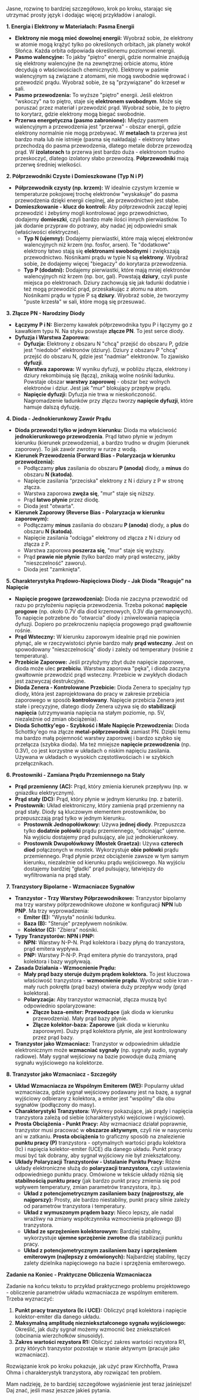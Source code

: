 Jasne, rozwinę to bardziej szczegółowo, krok po kroku, starając się utrzymać prosty język i dodając więcej przykładów i analogii.

**1. Energia i Elektrony w Materiałach: Pasma Energii**

* **Elektrony nie mogą mieć dowolnej energii:** Wyobraź sobie, że elektrony w atomie mogą krążyć tylko po określonych orbitach, jak planety wokół Słońca. Każda orbita odpowiada określonemu poziomowi energii.
* **Pasmo walencyjne:** To jakby "piętro" energii, gdzie normalnie znajdują się elektrony walencyjne (te na zewnętrznej orbicie atomu, które decydują o właściwościach chemicznych).  Elektrony w paśmie walencyjnym są związane z atomami, nie mogą swobodnie wędrować i przewodzić prądu. Wyobraź sobie, że są "przywiązane" do krzeseł w sali.
* **Pasmo przewodzenia:** To wyższe "piętro" energii. Jeśli elektron "wskoczy" na to piętro, staje się **elektronem swobodnym**.  Może się poruszać przez materiał i przewodzić prąd. Wyobraź sobie, że to piętro to korytarz, gdzie elektrony mogą biegać swobodnie.
* **Przerwa energetyczna (pasmo zabronione):**  Między pasmem walencyjnym a przewodzenia jest "przerwa" - obszar energii, gdzie elektrony normalnie nie mogą przebywać.  W **metalach** ta przerwa jest bardzo mała lub nie istnieje (pasma się nakładają) - elektrony łatwo przechodzą do pasma przewodzenia, dlatego metale dobrze przewodzą prąd. W **izolatorach** ta przerwa jest bardzo duża - elektronom trudno przeskoczyć, dlatego izolatory słabo przewodzą. **Półprzewodniki** mają przerwę średniej wielkości.

**2. Półprzewodniki Czyste i Domieszkowane (Typ N i P)**

* **Półprzewodnik czysty (np. krzem):**  W idealnie czystym krzemie w temperaturze pokojowej trochę elektronów "wyskakuje" do pasma przewodzenia dzięki energii cieplnej, ale przewodnictwo jest słabe.
* **Domieszkowanie - klucz do kontroli:** Aby półprzewodnik zaczął lepiej przewodzić i żebyśmy mogli kontrolować jego przewodnictwo, dodajemy **domieszki**, czyli bardzo małe ilości innych pierwiastków. To jak dodanie przypraw do potrawy, aby nadać jej odpowiedni smak (właściwości elektryczne).
    * **Typ N (ujemny):** Dodajemy pierwiastki, które mają więcej elektronów walencyjnych niż krzem (np. fosfor, arsen).  Te "dodatkowe" elektrony łatwo stają się **elektronami swobodnymi** i zwiększają przewodnictwo. Nośnikami prądu w typie N są **elektrony**.  Wyobraź sobie, że dodajemy więcej "biegaczy" do korytarza przewodzenia.
    * **Typ P (dodatni):** Dodajemy pierwiastki, które mają mniej elektronów walencyjnych niż krzem (np. bor, gal). Powstają **dziury**, czyli puste miejsca po elektronach. Dziury zachowują się jak ładunki dodatnie i też mogą przewodzić prąd, przeskakując z atomu na atom. Nośnikami prądu w typie P są **dziury**. Wyobraź sobie, że tworzymy "puste krzesła" w sali, które mogą się przesuwać.

**3. Złącze PN - Narodziny Diody**

* **Łączymy P i N:** Bierzemy kawałek półprzewodnika typu P i łączymy go z kawałkiem typu N. Na styku powstaje **złącze PN**. To jest serce diody.
* **Dyfuzja i Warstwa Zaporowa:**
    * **Dyfuzja:** Elektrony z obszaru N "chcą" przejść do obszaru P, gdzie jest "niedobór" elektronów (dziury). Dziury z obszaru P "chcą" przejść do obszaru N, gdzie jest "nadmiar" elektronów. To zjawisko **dyfuzji**.
    * **Warstwa zaporowa:** W wyniku dyfuzji, w pobliżu złącza, elektrony i dziury rekombinują się (łączą), znikają wolne nośniki ładunku. Powstaje obszar **warstwy zaporowej** - obszar bez wolnych elektronów i dziur. Jest jak "mur" blokujący przepływ prądu.
    * **Napięcie dyfuzji:** Dyfuzja nie trwa w nieskończoność.  Nagromadzenie ładunków przy złączu tworzy **napięcie dyfuzji**, które hamuje dalszą dyfuzję.

**4. Dioda - Jednokierunkowy Zawór Prądu**

* **Dioda przewodzi tylko w jednym kierunku:** Dioda ma właściwość **jednokierunkowego przewodzenia**.  Prąd łatwo płynie w jednym kierunku (kierunek przewodzenia), a bardzo trudno w drugim (kierunek zaporowy). To jak zawór zwrotny w rurze z wodą.
* **Kierunek Przewodzenia (Forward Bias - Polaryzacja w kierunku przewodzenia):**
    * Podłączamy **plus** zasilania do obszaru **P (anoda)** diody, a **minus** do obszaru **N (katoda)**.
    * Napięcie zasilania "przeciska" elektrony z N i dziury z P w stronę złącza.
    * Warstwa zaporowa **zwęża się**, "mur" staje się niższy.
    * Prąd **łatwo płynie** przez diodę.
    * Dioda jest "otwarta".
* **Kierunek Zaporowy (Reverse Bias - Polaryzacja w kierunku zaporowym):**
    * Podłączamy **minus** zasilania do obszaru **P (anoda)** diody, a **plus** do obszaru **N (katoda)**.
    * Napięcie zasilania "odciąga" elektrony od złącza z N i dziury od złącza z P.
    * Warstwa zaporowa **poszerza się**, "mur" staje się wyższy.
    * Prąd **prawie nie płynie** (tylko bardzo mały prąd wsteczny, jakby "nieszczelność" zaworu).
    * Dioda jest "zamknięta".

**5. Charakterystyka Prądowo-Napięciowa Diody - Jak Dioda "Reaguje" na Napięcie**

* **Napięcie progowe (przewodzenia):**  Dioda nie zaczyna przewodzić od razu po przyłożeniu napięcia przewodzenia. Trzeba pokonać **napięcie progowe** (np. około 0.7V dla diod krzemowych, 0.3V dla germanowych). To napięcie potrzebne do "otwarcia" diody i zniwelowania napięcia dyfuzji.  Dopiero po przekroczeniu napięcia progowego prąd gwałtownie rośnie.
* **Prąd Wsteczny:** W kierunku zaporowym idealnie prąd nie powinien płynąć, ale w rzeczywistości płynie bardzo mały **prąd wsteczny**. Jest on spowodowany "nieszczelnością" diody i zależy od temperatury (rośnie z temperaturą).
* **Przebicie Zaporowe:** Jeśli przyłożymy zbyt duże napięcie zaporowe, dioda może ulec **przebiciu**. Warstwa zaporowa "pęka", i dioda zaczyna gwałtownie przewodzić prąd wsteczny.  Przebicie w zwykłych diodach jest zazwyczaj destrukcyjne.
* **Dioda Zenera - Kontrolowane Przebicie:**  Dioda Zenera to specjalny typ diody, która jest zaprojektowana do pracy w zakresie przebicia zaporowego w sposób **kontrolowany**.  Napięcie przebicia Zenera jest stałe i precyzyjne, dlatego diody Zenera używa się do **stabilizacji napięcia** (utrzymywania napięcia na stałym poziomie, np. 5V, niezależnie od zmian obciążenia).
* **Dioda Schottky'ego - Szybkość i Małe Napięcie Przewodzenia:** Dioda Schottky'ego ma złącze **metal-półprzewodnik** zamiast PN.  Dzięki temu ma bardzo małą pojemność warstwy zaporowej i bardzo szybko się przełącza (szybka dioda). Ma też mniejsze **napięcie przewodzenia** (np. 0.3V), co jest korzystne w układach o niskim napięciu zasilania. Używana w układach o wysokich częstotliwościach i w szybkich przełącznikach.

**6. Prostowniki - Zamiana Prądu Przemiennego na Stały**

* **Prąd przemienny (AC):** Prąd, który zmienia kierunek przepływu (np. w gniazdku elektrycznym).
* **Prąd stały (DC):** Prąd, który płynie w jednym kierunku (np. z baterii).
* **Prostownik:** Układ elektroniczny, który zamienia prąd przemienny na prąd stały. Diody są kluczowym elementem prostowników, bo przepuszczają prąd tylko w jednym kierunku.
    * **Prostownik Jednopołówkowy:** Używa **jednej diody**. Przepuszcza tylko **dodatnie połówki** prądu przemiennego, "odcinając" ujemne. Na wyjściu dostajemy prąd pulsujący, ale już jednokierunkowy.
    * **Prostownik Dwupołówkowy (Mostek Graetza):** Używa **czterech diod** połączonych w mostek. Wykorzystuje **obie połówki** prądu przemiennego.  Prąd płynie przez obciążenie zawsze w tym samym kierunku, niezależnie od kierunku prądu wejściowego. Na wyjściu dostajemy bardziej "gładki" prąd pulsujący, łatwiejszy do wyfiltrowania na prąd stały.

**7. Tranzystory Bipolarne - Wzmacniacze Sygnałów**

* **Tranzystor - Trzy Warstwy Półprzewodnikowe:** Tranzystor bipolarny ma trzy warstwy półprzewodnikowe ułożone w konfiguracji **NPN** lub **PNP**.  Ma trzy wyprowadzenia:
    * **Emiter (E):** "Wysyła" nośniki ładunku.
    * **Baza (B):** "Steruje" przepływem nośników.
    * **Kolektor (C):** "Zbiera" nośniki.
* **Typy Tranzystorów: NPN i PNP:**
    * **NPN:** Warstwy N-P-N. Prąd kolektora i bazy płyną do tranzystora, prąd emitera wypływa.
    * **PNP:** Warstwy P-N-P. Prąd emitera płynie do tranzystora, prąd kolektora i bazy wypływają.
* **Zasada Działania - Wzmocnienie Prądu:**
    * **Mały prąd bazy steruje dużym prądem kolektora.** To jest kluczowa właściwość tranzystora - **wzmocnienie prądu**.  Wyobraź sobie kran - mały ruch pokrętła (prąd bazy) otwiera duży przepływ wody (prąd kolektora).
    * **Polaryzacja:** Aby tranzystor wzmacniał, złącza muszą być odpowiednio spolaryzowane:
        * **Złącze baza-emiter:**  **Przewodzące** (jak dioda w kierunku przewodzenia). Mały prąd bazy płynie.
        * **Złącze kolektor-baza:** **Zaporowe** (jak dioda w kierunku zaporowym). Duży prąd kolektora płynie, ale jest kontrolowany przez prąd bazy.
* **Tranzystor jako Wzmacniacz:** Tranzystor w odpowiednim układzie elektronicznym może **wzmacniać sygnały** (np. sygnały audio, sygnały radiowe).  Mały sygnał wejściowy na bazie powoduje dużą zmianę sygnału wyjściowego na kolektorze.

**8. Tranzystor jako Wzmacniacz - Szczegóły**

* **Układ Wzmacniacza ze Wspólnym Emiterem (WE):**  Popularny układ wzmacniacza, gdzie sygnał wejściowy podawany jest na bazę, a sygnał wyjściowy odbierany z kolektora, a emiter jest "wspólny" dla obu sygnałów (podłączony do masy).
* **Charakterystyki Tranzystora:** Wykresy pokazujące, jak prądy i napięcia tranzystora zależą od siebie (charakterystyki wejściowe i wyjściowe).
* **Prosta Obciążenia - Punkt Pracy:**  Aby wzmacniacz działał poprawnie, tranzystor musi pracować w **obszarze aktywnym**, czyli nie w nasyceniu ani w zatkaniu.  **Prosta obciążenia** to graficzny sposób na znalezienie **punktu pracy (P)** tranzystora - optymalnych wartości prądu kolektora (Ic) i napięcia kolektor-emiter (UCE) dla danego układu. Punkt pracy musi być tak dobrany, aby sygnał wyjściowy nie był zniekształcony.
* **Układy Polaryzacji Tranzystorów - Ustalanie Punktu Pracy:**  Różne układy elektroniczne służą do **polaryzacji tranzystora**, czyli ustawienia odpowiedniego punktu pracy.  Omówione w tekście układy różnią się **stabilnością punktu pracy** (jak bardzo punkt pracy zmienia się pod wpływem temperatury, zmian parametrów tranzystora, itp.).
    * **Układ z potencjometrycznym zasilaniem bazy (najprostszy, ale najgorszy):** Prosty, ale bardzo niestabilny, punkt pracy silnie zależy od parametrów tranzystora i temperatury.
    * **Układ z wymuszonym prądem bazy:** Nieco lepszy, ale nadal wrażliwy na zmiany współczynnika wzmocnienia prądowego (β) tranzystora.
    * **Układ ze sprzężeniem kolektorowym:** Bardziej stabilny, wykorzystuje **ujemne sprzężenie zwrotne** dla stabilizacji punktu pracy.
    * **Układ z potencjometrycznym zasilaniem bazy i sprzężeniem emiterowym (najlepszy z omówionych):** Najbardziej stabilny, łączy zalety dzielnika napięciowego na bazie i sprzężenia emiterowego.

**Zadanie na Koniec - Praktyczne Obliczenia Wzmacniacza**

Zadanie na końcu tekstu to przykład praktycznego problemu projektowego - obliczenie parametrów układu wzmacniacza ze wspólnym emiterem.  Trzeba wyznaczyć:

1. **Punkt pracy tranzystora (Ic i UCE):** Obliczyć prąd kolektora i napięcie kolektor-emiter dla danego układu.
2. **Maksymalną amplitudę niezniekształconego sygnału wyjściowego:** Określić, jak duży sygnał możemy wzmocnić bez zniekształceń (obcinania wierzchołków sinusoidy).
3. **Zakres wartości rezystora R1:** Obliczyć zakres wartości rezystora R1, przy których tranzystor pozostaje w stanie aktywnym (pracuje jako wzmacniacz).

Rozwiązanie krok po kroku pokazuje, jak użyć praw Kirchhoffa, Prawa Ohma i charakterystyk tranzystora, aby rozwiązać ten problem.

Mam nadzieję, że to bardziej szczegółowe wyjaśnienie jest teraz jaśniejsze! Daj znać, jeśli masz jeszcze jakieś pytania.